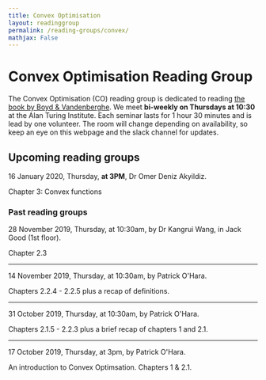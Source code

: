 ```yaml
---
title: Convex Optimisation
layout: readinggroup
permalink: /reading-groups/convex/
mathjax: False
---
```


# Convex Optimisation Reading Group

The Convex Optimisation (CO) reading group is dedicated to reading [the book by Boyd & Vandenberghe](https://web.stanford.edu/~boyd/cvxbook/).
We meet **bi-weekly on Thursdays at 10:30** at the Alan Turing Institute.
Each seminar lasts for 1 hour 30 minutes and is lead by one volunteer.
The room will change depending on availability, so keep an eye on this webpage and the slack channel for updates.

## Upcoming reading groups

16 January 2020, Thursday, **at 3PM**, Dr Omer Deniz Akyildiz.

Chapter 3: Convex functions

### Past reading groups

28 November 2019, Thursday, at 10:30am, by Dr Kangrui Wang, in Jack Good (1st floor).

Chapter 2.3

***

14 November 2019, Thursday, at 10:30am, by Patrick O'Hara.

Chapters 2.2.4 - 2.2.5 plus a recap of definitions.

***

31 October 2019, Thursday, at 10:30am, by Patrick O'Hara.

Chapters 2.1.5 - 2.2.3 plus a brief recap of chapters 1 and 2.1.

***

17 October 2019, Thursday, at 3pm, by Patrick O'Hara.

An introduction to Convex Optimsation.
Chapters 1 & 2.1.
